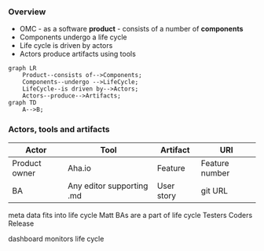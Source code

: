 ### Overview
- OMC -  as a software **product** - consists of a number of **components**
- Components undergo a life cycle
- Life cycle is driven by actors
- Actors produce artifacts using tools

```mermaid
graph LR
    Product--consists of-->Components;
    Components--undergo -->LifeCycle;
    LifeCycle--is driven by-->Actors;
	Actors--produce-->Artifacts;
graph TD
	A-->B;	    
```
### Actors, tools and artifacts
|Actor|Tool|Artifact|URI
|--|--|--|--|
|Product owner| Aha.io |Feature|Feature number
|BA|Any editor supporting .md|User story|git URL

meta data fits into life cycle
Matt
BAs are a part of life cycle 
Testers
Coders
Release

dashboard monitors life cycle



<!--stackedit_data:
eyJoaXN0b3J5IjpbLTEzNzg4OTAxNTAsLTE4ODUwMzQ2OTIsMT
Q1NDcwODczMSwtNjc5MTQ2MjcwLDE4MzAzOTA0NTUsLTQ2NjM1
MTg0OV19
-->